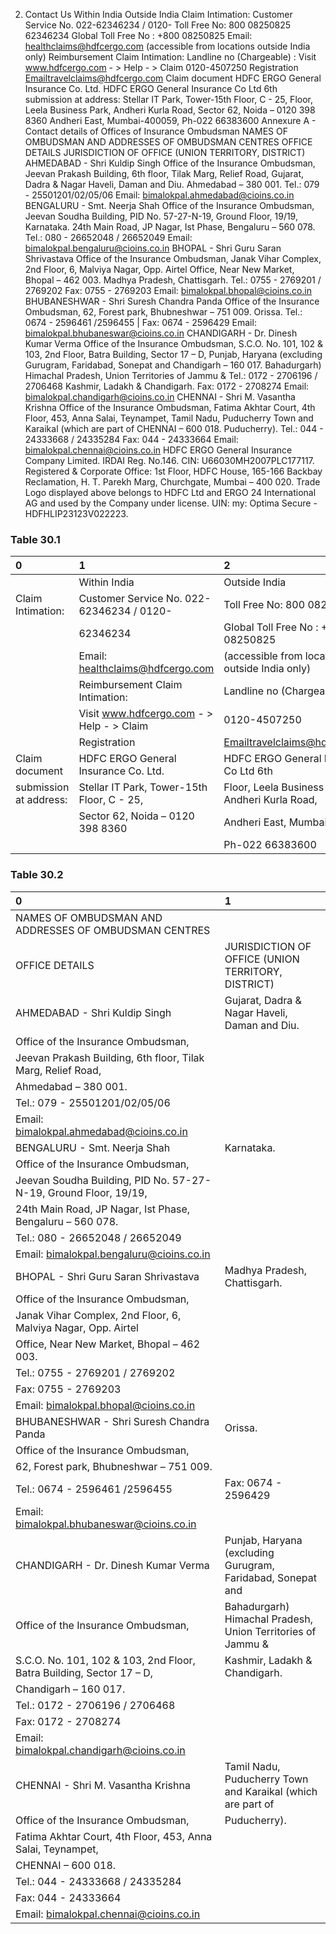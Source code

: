 2. Contact Us
Within India Outside India
Claim Intimation: Customer Service No. 022-62346234 / 0120- Toll Free No: 800 08250825
62346234 Global Toll Free No : +800 08250825
Email: healthclaims@hdfcergo.com (accessible from locations outside India only)
Reimbursement Claim Intimation: Landline no (Chargeable) :
Visit www.hdfcergo.com - > Help - > Claim 0120-4507250
Registration Emailtravelclaims@hdfcergo.com
Claim document HDFC ERGO General Insurance Co. Ltd. HDFC ERGO General Insurance Co Ltd 6th
submission at address: Stellar IT Park, Tower-15th Floor, C - 25, Floor, Leela Business Park, Andheri Kurla Road,
Sector 62, Noida – 0120 398 8360 Andheri East, Mumbai-400059,
Ph-022 66383600
Annexure A - Contact details of Offices of Insurance Ombudsman
NAMES OF OMBUDSMAN AND ADDRESSES OF OMBUDSMAN CENTRES
OFFICE DETAILS JURISDICTION OF OFFICE (UNION TERRITORY, DISTRICT)
AHMEDABAD - Shri Kuldip Singh
Office of the Insurance Ombudsman,
Jeevan Prakash Building, 6th floor, Tilak Marg, Relief Road,
Gujarat, Dadra & Nagar Haveli, Daman and Diu.
Ahmedabad – 380 001.
Tel.: 079 - 25501201/02/05/06
Email: bimalokpal.ahmedabad@cioins.co.in
BENGALURU - Smt. Neerja Shah
Office of the Insurance Ombudsman,
Jeevan Soudha Building, PID No. 57-27-N-19, Ground Floor, 19/19,
Karnataka.
24th Main Road, JP Nagar, Ist Phase, Bengaluru – 560 078.
Tel.: 080 - 26652048 / 26652049
Email: bimalokpal.bengaluru@cioins.co.in
BHOPAL - Shri Guru Saran Shrivastava
Office of the Insurance Ombudsman,
Janak Vihar Complex, 2nd Floor, 6, Malviya Nagar, Opp. Airtel
Office, Near New Market, Bhopal – 462 003. Madhya Pradesh, Chattisgarh.
Tel.: 0755 - 2769201 / 2769202
Fax: 0755 - 2769203
Email: bimalokpal.bhopal@cioins.co.in
BHUBANESHWAR - Shri Suresh Chandra Panda
Office of the Insurance Ombudsman,
62, Forest park, Bhubneshwar – 751 009. Orissa.
Tel.: 0674 - 2596461 /2596455 | Fax: 0674 - 2596429
Email: bimalokpal.bhubaneswar@cioins.co.in
CHANDIGARH - Dr. Dinesh Kumar Verma
Office of the Insurance Ombudsman,
S.C.O. No. 101, 102 & 103, 2nd Floor, Batra Building, Sector 17 – D, Punjab, Haryana (excluding Gurugram, Faridabad, Sonepat and
Chandigarh – 160 017. Bahadurgarh) Himachal Pradesh, Union Territories of Jammu &
Tel.: 0172 - 2706196 / 2706468 Kashmir, Ladakh & Chandigarh.
Fax: 0172 - 2708274
Email: bimalokpal.chandigarh@cioins.co.in
CHENNAI - Shri M. Vasantha Krishna
Office of the Insurance Ombudsman,
Fatima Akhtar Court, 4th Floor, 453, Anna Salai, Teynampet,
Tamil Nadu, Puducherry Town and Karaikal (which are part of
CHENNAI – 600 018.
Puducherry).
Tel.: 044 - 24333668 / 24335284
Fax: 044 - 24333664
Email: bimalokpal.chennai@cioins.co.in
HDFC ERGO General Insurance Company Limited. IRDAI Reg. No.146. CIN: U66030MH2007PLC177117. Registered & Corporate Office: 1st Floor, HDFC
House, 165-166 Backbay Reclamation, H. T. Parekh Marg, Churchgate, Mumbai – 400 020. Trade Logo displayed above belongs to HDFC Ltd and ERGO 24
International AG and used by the Company under license. UIN: my: Optima Secure - HDFHLIP23123V022223.


### Table 30.1
| 0                      | 1                                          | 2                                               |
|:-----------------------|:-------------------------------------------|:------------------------------------------------|
|                        | Within India                               | Outside India                                   |
| Claim Intimation:      | Customer Service No. 022-62346234 / 0120-  | Toll Free No: 800 08250825                      |
|                        | 62346234                                   | Global Toll Free No : +800 08250825             |
|                        | Email: healthclaims@hdfcergo.com           | (accessible from locations outside India only)  |
|                        | Reimbursement Claim Intimation:            | Landline no (Chargeable) :                      |
|                        | Visit www.hdfcergo.com - > Help - > Claim  | 0120-4507250                                    |
|                        | Registration                               | Emailtravelclaims@hdfcergo.com                  |
| Claim document         | HDFC ERGO General Insurance Co. Ltd.       | HDFC ERGO General Insurance Co Ltd 6th          |
| submission at address: | Stellar IT Park, Tower-15th Floor, C - 25, | Floor, Leela Business Park, Andheri Kurla Road, |
|                        | Sector 62, Noida – 0120 398 8360           | Andheri East, Mumbai-400059,                    |
|                        |                                            | Ph-022 66383600                                 |



### Table 30.2
| 0                                                                    | 1                                                           |
|:---------------------------------------------------------------------|:------------------------------------------------------------|
| NAMES OF OMBUDSMAN AND ADDRESSES OF OMBUDSMAN CENTRES                |                                                             |
| OFFICE DETAILS                                                       | JURISDICTION OF OFFICE (UNION TERRITORY, DISTRICT)          |
| AHMEDABAD - Shri Kuldip Singh                                        | Gujarat, Dadra & Nagar Haveli, Daman and Diu.               |
| Office of the Insurance Ombudsman,                                   |                                                             |
| Jeevan Prakash Building, 6th floor, Tilak Marg, Relief Road,         |                                                             |
| Ahmedabad – 380 001.                                                 |                                                             |
| Tel.: 079 - 25501201/02/05/06                                        |                                                             |
| Email: bimalokpal.ahmedabad@cioins.co.in                             |                                                             |
| BENGALURU - Smt. Neerja Shah                                         | Karnataka.                                                  |
| Office of the Insurance Ombudsman,                                   |                                                             |
| Jeevan Soudha Building, PID No. 57-27-N-19, Ground Floor, 19/19,     |                                                             |
| 24th Main Road, JP Nagar, Ist Phase, Bengaluru – 560 078.            |                                                             |
| Tel.: 080 - 26652048 / 26652049                                      |                                                             |
| Email: bimalokpal.bengaluru@cioins.co.in                             |                                                             |
| BHOPAL - Shri Guru Saran Shrivastava                                 | Madhya Pradesh, Chattisgarh.                                |
| Office of the Insurance Ombudsman,                                   |                                                             |
| Janak Vihar Complex, 2nd Floor, 6, Malviya Nagar, Opp. Airtel        |                                                             |
| Office, Near New Market, Bhopal – 462 003.                           |                                                             |
| Tel.: 0755 - 2769201 / 2769202                                       |                                                             |
| Fax: 0755 - 2769203                                                  |                                                             |
| Email: bimalokpal.bhopal@cioins.co.in                                |                                                             |
| BHUBANESHWAR - Shri Suresh Chandra Panda                             | Orissa.                                                     |
| Office of the Insurance Ombudsman,                                   |                                                             |
| 62, Forest park, Bhubneshwar – 751 009.                              |                                                             |
| Tel.: 0674 - 2596461 /2596455 | Fax: 0674 - 2596429                  |                                                             |
| Email: bimalokpal.bhubaneswar@cioins.co.in                           |                                                             |
| CHANDIGARH - Dr. Dinesh Kumar Verma                                  | Punjab, Haryana (excluding Gurugram, Faridabad, Sonepat and |
| Office of the Insurance Ombudsman,                                   | Bahadurgarh) Himachal Pradesh, Union Territories of Jammu & |
| S.C.O. No. 101, 102 & 103, 2nd Floor, Batra Building, Sector 17 – D, | Kashmir, Ladakh & Chandigarh.                               |
| Chandigarh – 160 017.                                                |                                                             |
| Tel.: 0172 - 2706196 / 2706468                                       |                                                             |
| Fax: 0172 - 2708274                                                  |                                                             |
| Email: bimalokpal.chandigarh@cioins.co.in                            |                                                             |
| CHENNAI - Shri M. Vasantha Krishna                                   | Tamil Nadu, Puducherry Town and Karaikal (which are part of |
| Office of the Insurance Ombudsman,                                   | Puducherry).                                                |
| Fatima Akhtar Court, 4th Floor, 453, Anna Salai, Teynampet,          |                                                             |
| CHENNAI – 600 018.                                                   |                                                             |
| Tel.: 044 - 24333668 / 24335284                                      |                                                             |
| Fax: 044 - 24333664                                                  |                                                             |
| Email: bimalokpal.chennai@cioins.co.in                               |                                                             |
